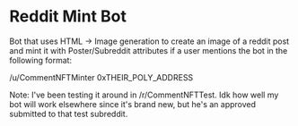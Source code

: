 # Reddit Mint Bot

Bot that uses HTML -> Image generation to create an image of a reddit post and mint it with Poster/Subreddit attributes if a user mentions the bot in the following format:

/u/CommentNFTMinter 0xTHEIR_POLY_ADDRESS

Note: I've been testing it around in /r/CommentNFTTest. Idk how well my bot will work elsewhere since it's brand new, but he's an approved submitted to that test subreddit.
